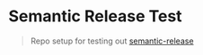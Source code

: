 # Semantic Release Test

> Repo setup for testing out [semantic-release](https://github.com/semantic-release/semantic-release)
